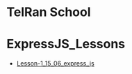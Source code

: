 # TelRan School

# ExpressJS_Lessons

- [Lesson-1_15_06_express_js](https://github.com/AlexDolz/ExpressJS_Lessons/tree/main/lesson_1_15_06)
